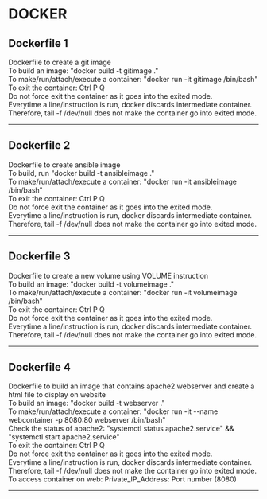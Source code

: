<!DOCTYPE html>
<html>
     <body>
          <h1>DOCKER</h1>
          <h2> Dockerfile 1 </h2> 
          <p>  
               Dockerfile to create a git image
               <br> To build an image: "docker build -t gitimage ."
               <br> To make/run/attach/execute a container: "docker run -it gitimage /bin/bash"
               <br> To exit the container: Ctrl P Q
               <br> Do not force exit the container as it goes into the exited mode. 
               <br> Everytime a line/instruction is run, docker discards intermediate container. 
               <br> Therefore, tail -f /dev/null does not make the container go into exited mode.
          </p>
          <hr>
          <h2> Dockerfile 2 </h2>
          <p> 
               Dockerfile to create ansible image
               <br> To build, run "docker build -t ansibleimage ."
               <br> To make/run/attach/execute a container: "docker run -it ansibleimage /bin/bash"
               <br> To exit the container: Ctrl P Q
               <br> Do not force exit the container as it goes into the exited mode.
               <br> Everytime a line/instruction is run, docker discards intermediate container. 
               <br> Therefore, tail -f /dev/null does not make the container go into exited mode.
          </p>
          <hr>
          <h2> Dockerfile 3 </h2>
          <p>
               Dockerfile to create a new volume using VOLUME instruction
               <br> To build an image: "docker build -t volumeimage ."
               <br> To make/run/attach/execute a container: "docker run -it volumeimage /bin/bash"
               <br> To exit the container: Ctrl P Q
               <br> Do not force exit the container as it goes into the exited mode. 
               <br> Everytime a line/instruction is run, docker discards intermediate container. 
               <br> Therefore, tail -f /dev/null does not make the container go into exited mode.
          </p>
          <hr>
          <h2> Dockerfile 4 </h2>
          <p>
               Dockerfile to build an image that contains apache2 webserver and create a html file to display on website
               <br> To build an image: "docker build -t webserver ."
               <br> To make/run/attach/execute a container: "docker run -it --name webcontainer -p 8080:80 webserver /bin/bash"
               <br> Check the status of apache2: "systemctl status apache2.service" && "systemctl start apache2.service"
               <br> To exit the container: Ctrl P Q
               <br> Do not force exit the container as it goes into the exited mode. 
               <br> Everytime a line/instruction is run, docker discards intermediate container. 
               <br> Therefore, tail -f /dev/null does not make the container go into exited mode.
               <br> To access container on web: Private_IP_Address: Port number (8080)
          </p>
          <hr>
     </body>
</html>
 
